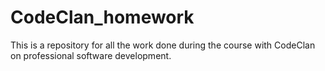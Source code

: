 # CodeClan_homework
This is a repository for all the work done during the course with CodeClan on professional software development.
